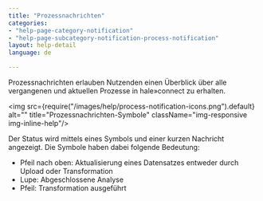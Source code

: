 ```yaml
---
title: "Prozessnachrichten"
categories:
- "help-page-category-notification"
- "help-page-subcategory-notification-process-notification"
layout: help-detail
language: de

---
```


Prozessnachrichten erlauben Nutzenden einen Überblick über alle vergangenen und aktuellen Prozesse in hale»connect zu erhalten.

<img src={require("/images/help/process-notification-icons.png").default} alt="" title="Prozessnachrichten-Symbole" className="img-responsive img-inline-help"/>

Der Status wird mittels eines Symbols und einer kurzen Nachricht angezeigt. Die Symbole haben dabei folgende Bedeutung:

* Pfeil nach oben: Aktualisierung eines Datensatzes entweder durch Upload oder Transformation 
* Lupe: Abgeschlossene Analyse
* Pfeil: Transformation ausgeführt 